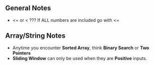 ## General Notes
* <= or < ???
If ALL numbers are included go with <=

## Array/String Notes
* Anytime you encounter **Sorted Array**, think **Binary Search** or **Two Pointers**
* **Sliding Window** can only be used when they are **Positive** inputs.
